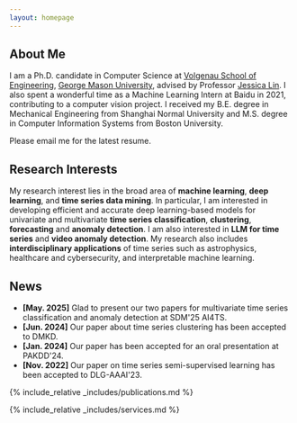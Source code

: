 ```yaml
---
layout: homepage
---
```


## About Me

I am a Ph.D. candidate in Computer Science at [Volgenau School of Engineering](https://volgenau.gmu.edu), [George Mason University](https://www.gmu.edu/), advised by Professor [Jessica Lin](https://cs.gmu.edu/~jessica/). I also spent a wonderful time as a Machine Learning Intern at Baidu in 2021, contributing to a computer vision project. I received my B.E. degree in Mechanical Engineering from Shanghai Normal University and M.S. degree in Computer Information Systems from Boston University.

Please email me for the latest resume.

## Research Interests

My research interest lies in the broad area of **machine learning**, **deep learning**, and **time series data mining**. In particular, I am interested in developing efficient and accurate deep learning-based models for univariate and multivariate **time series classification**, **clustering**, **forecasting** and **anomaly detection**. I am also interested in **LLM for time series** and **video anomaly detection**. My research also includes **interdisciplinary applications** of time series such as astrophysics, healthcare and cybersecurity, and interpretable machine learning.

## News
- **[May. 2025]** Glad to present our two papers for multivariate time series classification and anomaly detection at SDM'25 AI4TS.
- **[Jun. 2024]** Our paper about time series clustering has been accepted to DMKD.
- **[Jan. 2024]** Our paper has been accepted for an oral presentation at PAKDD'24.
- **[Nov. 2022]** Our paper on time series semi-supervised learning has been accepted to DLG-AAAI'23.

{% include_relative _includes/publications.md %}

{% include_relative _includes/services.md %}
